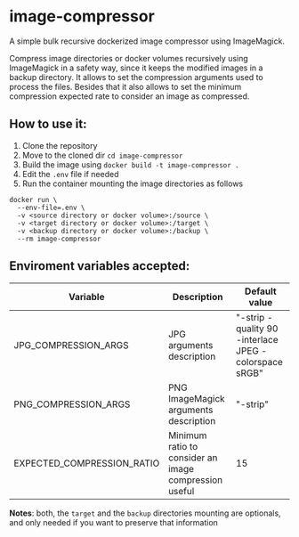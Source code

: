 
# image-compressor
A simple bulk recursive dockerized image compressor using ImageMagick.

Compress image directories or docker volumes recursively using ImageMagick in a safety way, since it keeps the modified images in a backup directory.
It allows to set the compression arguments used to process the files. Besides that it also allows to set the minimum compression expected rate to consider an image as compressed.

## How to use it:

 1. Clone the repository
 2. Move to the cloned dir `cd image-compressor` 
 3. Build the image using `docker build -t image-compressor .`
 4. Edit the `.env` file if needed
 5. Run the container mounting the image directories as follows
  ``` 
docker run \
	--env-file=.env \
	-v <source directory or docker volume>:/source \
	-v <target directory or docker volume>:/target \
	-v <backup directory or docker volume>:/backup \
    --rm image-compressor
```

## Enviroment variables accepted:

| Variable | Description | Default value|
| -- | -- | -- |
| JPG_COMPRESSION_ARGS | JPG arguments description | "-strip -quality 90 -interlace JPEG -colorspace sRGB" | 
| PNG_COMPRESSION_ARGS | PNG ImageMagick arguments description | "-strip" | 
| EXPECTED_COMPRESSION_RATIO | Minimum ratio to consider an image compression useful | 15 | 




**Notes**: both, the `target`  and the `backup` directories mounting are optionals, and only needed if you want to preserve that information
